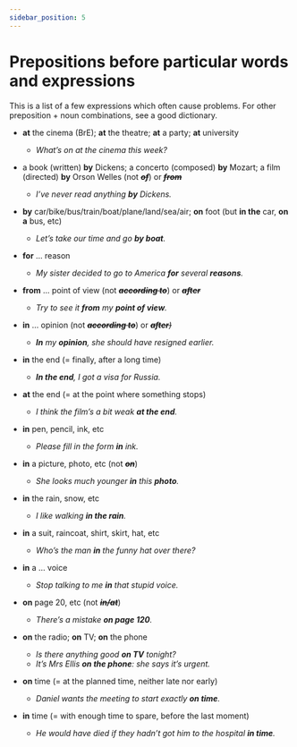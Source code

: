 ```yaml
---
sidebar_position: 5
---
```


# Prepositions before particular words and expressions

This is a list of a few expressions which often cause problems. For other preposition + noun combinations, see a good dictionary.

- **at** the cinema (BrE); **at** the theatre; **at** a party; **at** university
  - *What’s on *at the cinema* this week?*

- a book (written) **by** Dickens; a concerto (composed) **by** Mozart; a film (directed) **by** Orson Welles (not *~~**of**~~*) or *~~**from**~~*
  - *I’ve never read anything **by** Dickens.*

- **by** car/bike/bus/train/boat/plane/land/sea/air; **on** foot (but **in the** car, **on a** bus, etc)
  - *Let’s take our time and go **by boat**.*

- **for** … reason
  - *My sister decided to go to America **for** several **reasons**.*

- **from** … point of view (not *~~**according to**~~*) or *~~**after**~~*
  - *Try to see it **from** my **point of view**.*

- **in** … opinion (not *~~**according to**~~*) or *~~**after**)~~*
  - ***In** my **opinion**, she should have resigned earlier.*

- **in** the end (= finally, after a long time)
  - ***In the end**, I got a visa for Russia.*

- **at** the end (= at the point where something stops)
  - *I think the film’s a bit weak **at the end**.*

- **in** pen, pencil, ink, etc
  - *Please fill in the form **in** ink.*

- **in** a picture, photo, etc (not *~~**on**~~*)
  - *She looks much younger **in** this **photo**.*

- **in** the rain, snow, etc
  - *I like walking **in the rain**.*

- **in** a suit, raincoat, shirt, skirt, hat, etc
  - *Who’s the man **in** the funny hat over there?*

- **in** a … voice
  - *Stop talking to me **in** that stupid voice.*

- **on** page 20, etc (not *~~**in/at**~~*)
  - *There’s a mistake **on page 120**.*

- **on** the radio; **on** TV; **on** the phone
  - *Is there anything good **on TV** tonight?*
  - *It’s Mrs Ellis **on the phone**: she says it’s urgent.*

- **on** time (= at the planned time, neither late nor early)
  - *Daniel wants the meeting to start exactly **on time**.*

- **in** time (= with enough time to spare, before the last moment)
  - *He would have died if they hadn’t got him to the hospital **in time**.*

